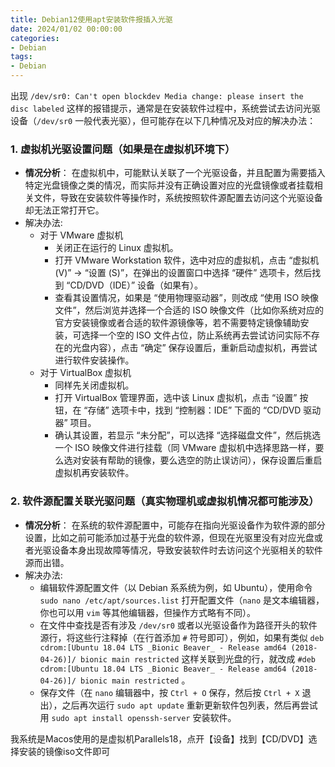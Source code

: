 ```yaml
---
title: Debian12使用apt安装软件报插入光驱
date: 2024/01/02 00:00:00
categories: 
- Debian
tags: 
- Debian
---
```


出现 `/dev/sr0: Can't open blockdev Media change: please insert the disc labeled` 这样的报错提示，通常是在安装软件过程中，系统尝试去访问光驱设备（`/dev/sr0` 一般代表光驱），但可能存在以下几种情况及对应的解决办法：

### 1. 虚拟机光驱设置问题（如果是在虚拟机环境下）

- **情况分析**：
  在虚拟机中，可能默认关联了一个光驱设备，并且配置为需要插入特定光盘镜像之类的情况，而实际并没有正确设置对应的光盘镜像或者挂载相关文件，导致在安装软件等操作时，系统按照软件源配置去访问这个光驱设备却无法正常打开它。
- 解决办法:
  - 对于 VMware 虚拟机
    - 关闭正在运行的 Linux 虚拟机。
    - 打开 VMware Workstation 软件，选中对应的虚拟机，点击 “虚拟机 (V)” -> “设置 (S)”，在弹出的设置窗口中选择 “硬件” 选项卡，然后找到 “CD/DVD（IDE）” 设备（如果有）。
    - 查看其设置情况，如果是 “使用物理驱动器”，则改成 “使用 ISO 映像文件”，然后浏览并选择一个合适的 ISO 映像文件（比如你系统对应的官方安装镜像或者合适的软件源镜像等，若不需要特定镜像辅助安装，可选择一个空的 ISO 文件占位，防止系统再去尝试访问实际不存在的光盘内容），点击 “确定” 保存设置后，重新启动虚拟机，再尝试进行软件安装操作。
  - 对于 VirtualBox 虚拟机
    - 同样先关闭虚拟机。
    - 打开 VirtualBox 管理界面，选中该 Linux 虚拟机，点击 “设置” 按钮，在 “存储” 选项卡中，找到 “控制器：IDE” 下面的 “CD/DVD 驱动器” 项目。
    - 确认其设置，若显示 “未分配”，可以选择 “选择磁盘文件”，然后挑选一个 ISO 映像文件进行挂载（同 VMware 虚拟机中选择思路一样，要么选对安装有帮助的镜像，要么选空的防止误访问），保存设置后重启虚拟机再安装软件。

### 2. 软件源配置关联光驱问题（真实物理机或虚拟机情况都可能涉及）

- **情况分析**：
  在系统的软件源配置中，可能存在指向光驱设备作为软件源的部分设置，比如之前可能添加过基于光盘的软件源，但现在光驱里没有对应光盘或者光驱设备本身出现故障等情况，导致安装软件时去访问这个光驱相关的软件源而出错。
- 解决办法:
  - 编辑软件源配置文件（以 Debian 系系统为例，如 Ubuntu），使用命令 `sudo nano /etc/apt/sources.list` 打开配置文件（`nano` 是文本编辑器，你也可以用 `vim` 等其他编辑器，但操作方式略有不同）。
  - 在文件中查找是否有涉及 `/dev/sr0` 或者以光驱设备作为路径开头的软件源行，将这些行注释掉（在行首添加 `#` 符号即可），例如，如果有类似 `deb cdrom:[Ubuntu 18.04 LTS _Bionic Beaver_ - Release amd64 (2018-04-26)]/ bionic main restricted` 这样关联到光盘的行，就改成 `#deb cdrom:[Ubuntu 18.04 LTS _Bionic Beaver_ - Release amd64 (2018-04-26)]/ bionic main restricted` 。
  - 保存文件（在 `nano` 编辑器中，按 `Ctrl + O` 保存，然后按 `Ctrl + X` 退出），之后再次运行 `sudo apt update` 重新更新软件包列表，然后再尝试用 `sudo apt install openssh-server` 安装软件。



我系统是Macos使用的是虚拟机Parallels18，点开【设备】找到【CD/DVD】选择安装的镜像iso文件即可
